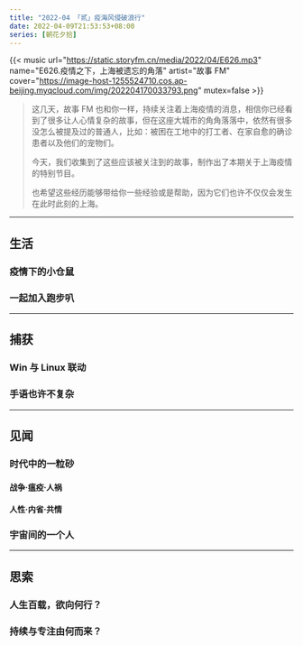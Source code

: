 ```yaml
---
title: "2022-04 「贰」疫海风侵破浪行"
date: 2022-04-09T21:53:53+08:00
series: [朝花夕拾]
---
```


{{< music url="https://static.storyfm.cn/media/2022/04/E626.mp3" name="E626.疫情之下，上海被遗忘的角落" artist="故事 FM" cover="https://image-host-1255524710.cos.ap-beijing.myqcloud.com/img/202204170033793.png" mutex=false >}}

> 这几天，故事 FM 也和你一样，持续关注着上海疫情的消息，相信你已经看到了很多让人心情复杂的故事，但在这座大城市的角角落落中，依然有很多没怎么被提及过的普通人，比如：被困在工地中的打工者、在家自愈的确诊患者以及他们的宠物们。
>
> 今天，我们收集到了这些应该被关注到的故事，制作出了本期关于上海疫情的特别节目。
>
> 也希望这些经历能够带给你一些经验或是帮助，因为它们也许不仅仅会发生在此时此刻的上海。

---

## 生活

### 疫情下的小仓鼠

### 一起加入跑步叭

---

## 捕获

### Win 与 Linux 联动

### 手语也许不复杂

---

## 见闻

### 时代中的一粒砂

#### **战争·瘟疫·人祸**

#### **人性·内省·共情**

### 宇宙间的一个人

---

## 思索

### 人生百载，欲向何行？

### 持续与专注由何而来？
